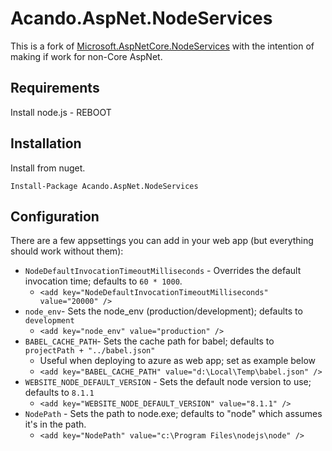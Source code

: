 Acando.AspNet.NodeServices
===========

This is a fork of [Microsoft.AspNetCore.NodeServices](https://github.com/aspnet/JavaScriptServices/tree/dev/src/Microsoft.AspNetCore.NodeServices) with the intention of making if work for non-Core AspNet.

Requirements
-------------------------
Install node.js - REBOOT

Installation
-------------------------
Install from nuget.

`Install-Package Acando.AspNet.NodeServices`

Configuration
-------------------------
There are a few appsettings you can add in your web app (but everything should work without them):

* `NodeDefaultInvocationTimeoutMilliseconds` - Overrides the default invocation time; defaults to `60 * 1000`.
  * `<add key="NodeDefaultInvocationTimeoutMilliseconds" value="20000" />`   
* `node_env`- Sets the node_env (production/development); defaults to `development`
  * `<add key="node_env" value="production" />`   
* `BABEL_CACHE_PATH`- Sets the cache path for babel; defaults to `projectPath + "../babel.json"`  
  * Useful when deploying to azure as web app; set as example below
  * `<add key="BABEL_CACHE_PATH" value="d:\Local\Temp\babel.json" />`   
* `WEBSITE_NODE_DEFAULT_VERSION` - Sets the default node version to use; defaults to `8.1.1`    
  * `<add key="WEBSITE_NODE_DEFAULT_VERSION" value="8.1.1" />`   
* `NodePath` - Sets the path to node.exe; defaults to "node" which assumes it's in the path.
  * `<add key="NodePath" value="c:\Program Files\nodejs\node" />`   
